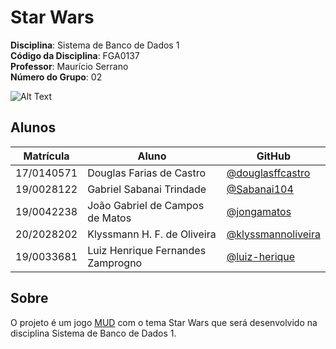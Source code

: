 # Star Wars

**Disciplina**: Sistema de Banco de Dados 1<br>
**Código da Disciplina**: FGA0137<br>
**Professor**: Maurício Serrano<br>
**Número do Grupo**: 02<br>

![Alt Text](https://media3.giphy.com/media/Ken6Yg5n7bYStW4JYB/giphy.gif?cid=ecf05e4764ji2v8fejdniipmu1v9t92z35tcr55cjjw9ks93&rid=giphy.gif&ct=g)

## Alunos

| Matrícula  | Aluno                             | GitHub                                                     |
| ---------- | --------------------------------- | ---------------------------------------------------------- |
| 17/0140571 | Douglas Farias de Castro          | [@douglasffcastro](https://github.com/douglasffcastro)     |
| 19/0028122 | Gabriel Sabanai Trindade          | [@Sabanai104](https://github.com/Sabanai104)               |
| 19/0042238 | João Gabriel de Campos de Matos   | [@jongamatos](https://github.com/jongamatos)               |
| 20/2028202 | Klyssmann H. F. de Oliveira       | [@klyssmannoliveira](https://github.com/klyssmannoliveira) |
| 19/0033681 | Luiz Henrique Fernandes Zamprogno | [@luiz-herique](https://github.com/luiz-herique)           |

## Sobre

O projeto é um jogo [MUD](https://pt.wikipedia.org/wiki/Multi-user_dungeon) com o tema Star Wars que será desenvolvido na disciplina Sistema de Banco de Dados 1.